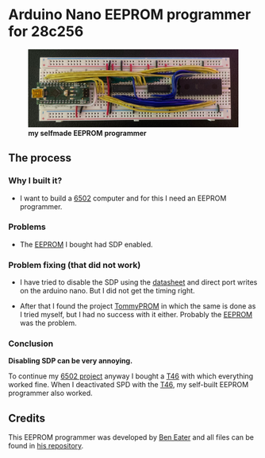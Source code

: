 # Arduino Nano EEPROM programmer for 28c256

<figure>
    <img src="/images/EEPROM-PROGRAMMER.jpg"
         alt="EEPROM-PROGRAMMER">
    <figcaption><b>my selfmade EEPROM programmer</b></figcaption>
</figure>

## The process

### Why I built it?

- I want to build a [6502](https://de.wikipedia.org/wiki/MOS_Technology_6502) computer and for this I need an EEPROM programmer. 

### Problems

- The [EEPROM](https://de.wikipedia.org/wiki/Electrically_Erasable_Programmable_Read-Only_Memory) I bought had SDP enabled. 

### Problem fixing (that did not work)

- I have tried to disable the SDP using the [datasheet](https://www.mouser.de/datasheet/2/268/doc0006-1108095.pdf) and direct port writes on the arduino nano. But I did not get the timing right.

- After that I found the project [TommyPROM](https://github.com/TomNisbet/TommyPROM/tree/master/unlock-ben-eater-hardware) in which the same is done as I tried myself, but I had no success with it either. Probably the [EEPROM](https://de.wikipedia.org/wiki/Electrically_Erasable_Programmable_Read-Only_Memory) was the problem.

### Conclusion

**Disabling SDP can be very annoying.**

To continue my [6502 project](https://github.com/LordofGhost/AB65G23) anyway I bought a [T46](https://de.aliexpress.com/item/1005004419320060.html?spm=a2g0o.order_list.order_list_main.5.bb4c5c5f8sayIM&gatewayAdapt=glo2deu) with which everything worked fine. When I deactivated SPD with the [T46](https://de.aliexpress.com/item/1005004419320060.html?spm=a2g0o.order_list.order_list_main.5.bb4c5c5f8sayIM&gatewayAdapt=glo2deu), my self-built EEPROM programmer also worked.

## Credits
This EEPROM programmer was developed by [Ben Eater](https://www.youtube.com/beneater) and all files can be found in [his repository](https://github.com/beneater/eeprom-programmer).